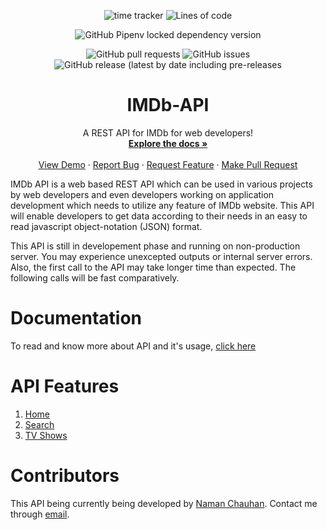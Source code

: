 <p align="center">
  <img alt="time tracker" src="https://wakatime.com/badge/github/chauhannaman98/IMDb-API.svg">
  <img alt="Lines of code" src="https://img.shields.io/tokei/lines/github/chauhannaman98/IMDb-API">
</p>

<p align="center">
  <img alt="GitHub Pipenv locked dependency version" src="https://img.shields.io/github/pipenv/locked/dependency-version/chauhannaman98/IMDb-API/flask">
</p>

<p align="center">
  <img alt="GitHub pull requests" src="https://img.shields.io/github/issues-pr/chauhannaman98/IMDb-API">
  <img alt="GitHub issues" src="https://img.shields.io/github/issues-raw/chauhannaman98/IMDb-API?color=red">
  <img alt="GitHub release (latest by date including pre-releases" src="https://img.shields.io/github/v/release/chauhannaman98/IMDb-API?include_prereleases">
</p>

<p align="center">
    <h1 align="center">IMDb-API</h1>
    <p align="center">
        A REST API for IMDb for web developers!
    <br />
    <a href="https://chauhannaman98.github.io/IMDb-API/"><strong>Explore the docs »</strong></a>
    <br />
    <br />
    <a href="https://imdbapi.herokuapp.com">View Demo</a>
    ·
    <a href="https://github.com/chauhannaman98/IMDb-API/issues">Report Bug</a>
    ·
    <a href="https://github.com/chauhannaman98/IMDb-API/issues">Request Feature</a>
    ·
  <a href="https://github.com/chauhannaman98/IMDb-API/pulls">Make Pull Request</a>
  </p>
</p>

IMDb API is a web based REST API which can be used in various projects by web developers and even developers working on 
application development which needs to utilize any feature of IMDb website. This API will enable developers to get data according to their needs in an easy to read javascript object-notation (JSON) format.

This API is still in developement phase and running on non-production server. You may experience unexcepted outputs or internal server errors. Also, the first call to the API may take longer time than expected. The following calls will be fast comparatively.

# Documentation

To read and know more about API and it's usage, [click here](https://chauhannaman98.github.io/IMDb-API)

# API Features

1. [Home](https://chauhannaman98.github.io/IMDb-API/#home)
2. [Search](https://chauhannaman98.github.io/IMDb-API/#search)
3. [TV Shows](https://chauhannaman98.github.io/IMDb-API/#tv-shows)

# Contributors

This API being currently being developed by [Naman Chauhan](https://github.com/chauhannaman98).
Contact me through [email](mailto:chauhannaman98@gmail.com).
